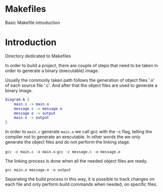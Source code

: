 # Makefiles
Basic Makefile introduction

# Introduction

Directory dedicated to Makefiles

In order to build a project, there are couple of steps that need to be taken in order to generate a binary (executable) image.

Usually the commonly taken path follows the generation of object files '.o' of each source file '.c'. And after that the object files are used to generate a binary image.

```dot
diagram A {
    main.c -> main.o
    message.c -> message.o
    message.o -> output
    main.o -> output
}
```

In order to `main.c` generate `main.o` we call gcc with the -c flag, telling the compiler not to generate an executable. In other words the we only generate the object files and do not perform the linking stage.

`gcc -c main.c -o main.o`
`gcc -c message.c -o message.o`

The linking process is done when all the needed object files are ready.

`gcc main.o message.o -o output`

Separating the build process in this way, it is possible to track changes on each file and only perform build commands when needed, on specific files.

